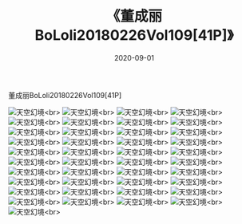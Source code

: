 ﻿---
layout: post
title: 《董成丽BoLoli20180226Vol109[41P]》
date: 2020-09-01
img: http://photo.orgx.cf/唯美/2019/董成丽BoLoli20180226Vol109[41P]/000.jpg
tags: [美女,清纯,唯美]
---

董成丽BoLoli20180226Vol109[41P]



![天空幻境](http://photo.orgx.cf/唯美/2019/董成丽BoLoli20180226Vol109[41P]/001.jpg''天空幻境'')<br>
![天空幻境](http://photo.orgx.cf/唯美/2019/董成丽BoLoli20180226Vol109[41P]/002.jpg''天空幻境'')<br>
![天空幻境](http://photo.orgx.cf/唯美/2019/董成丽BoLoli20180226Vol109[41P]/003.jpg''天空幻境'')<br>
![天空幻境](http://photo.orgx.cf/唯美/2019/董成丽BoLoli20180226Vol109[41P]/004.jpg''天空幻境'')<br>
![天空幻境](http://photo.orgx.cf/唯美/2019/董成丽BoLoli20180226Vol109[41P]/005.jpg''天空幻境'')<br>
![天空幻境](http://photo.orgx.cf/唯美/2019/董成丽BoLoli20180226Vol109[41P]/006.jpg''天空幻境'')<br>
![天空幻境](http://photo.orgx.cf/唯美/2019/董成丽BoLoli20180226Vol109[41P]/007.jpg''天空幻境'')<br>
![天空幻境](http://photo.orgx.cf/唯美/2019/董成丽BoLoli20180226Vol109[41P]/008.jpg''天空幻境'')<br>
![天空幻境](http://photo.orgx.cf/唯美/2019/董成丽BoLoli20180226Vol109[41P]/009.jpg''天空幻境'')<br>
![天空幻境](http://photo.orgx.cf/唯美/2019/董成丽BoLoli20180226Vol109[41P]/010.jpg''天空幻境'')<br>
![天空幻境](http://photo.orgx.cf/唯美/2019/董成丽BoLoli20180226Vol109[41P]/011.jpg''天空幻境'')<br>
![天空幻境](http://photo.orgx.cf/唯美/2019/董成丽BoLoli20180226Vol109[41P]/012.jpg''天空幻境'')<br>
![天空幻境](http://photo.orgx.cf/唯美/2019/董成丽BoLoli20180226Vol109[41P]/013.jpg''天空幻境'')<br>
![天空幻境](http://photo.orgx.cf/唯美/2019/董成丽BoLoli20180226Vol109[41P]/014.jpg''天空幻境'')<br>
![天空幻境](http://photo.orgx.cf/唯美/2019/董成丽BoLoli20180226Vol109[41P]/015.jpg''天空幻境'')<br>
![天空幻境](http://photo.orgx.cf/唯美/2019/董成丽BoLoli20180226Vol109[41P]/016.jpg''天空幻境'')<br>
![天空幻境](http://photo.orgx.cf/唯美/2019/董成丽BoLoli20180226Vol109[41P]/017.jpg''天空幻境'')<br>
![天空幻境](http://photo.orgx.cf/唯美/2019/董成丽BoLoli20180226Vol109[41P]/018.jpg''天空幻境'')<br>
![天空幻境](http://photo.orgx.cf/唯美/2019/董成丽BoLoli20180226Vol109[41P]/019.jpg''天空幻境'')<br>
![天空幻境](http://photo.orgx.cf/唯美/2019/董成丽BoLoli20180226Vol109[41P]/020.jpg''天空幻境'')<br>
![天空幻境](http://photo.orgx.cf/唯美/2019/董成丽BoLoli20180226Vol109[41P]/021.jpg''天空幻境'')<br>
![天空幻境](http://photo.orgx.cf/唯美/2019/董成丽BoLoli20180226Vol109[41P]/022.jpg''天空幻境'')<br>
![天空幻境](http://photo.orgx.cf/唯美/2019/董成丽BoLoli20180226Vol109[41P]/023.jpg''天空幻境'')<br>
![天空幻境](http://photo.orgx.cf/唯美/2019/董成丽BoLoli20180226Vol109[41P]/024.jpg''天空幻境'')<br>
![天空幻境](http://photo.orgx.cf/唯美/2019/董成丽BoLoli20180226Vol109[41P]/025.jpg''天空幻境'')<br>
![天空幻境](http://photo.orgx.cf/唯美/2019/董成丽BoLoli20180226Vol109[41P]/026.jpg''天空幻境'')<br>
![天空幻境](http://photo.orgx.cf/唯美/2019/董成丽BoLoli20180226Vol109[41P]/027.jpg''天空幻境'')<br>
![天空幻境](http://photo.orgx.cf/唯美/2019/董成丽BoLoli20180226Vol109[41P]/028.jpg''天空幻境'')<br>
![天空幻境](http://photo.orgx.cf/唯美/2019/董成丽BoLoli20180226Vol109[41P]/029.jpg''天空幻境'')<br>
![天空幻境](http://photo.orgx.cf/唯美/2019/董成丽BoLoli20180226Vol109[41P]/030.jpg''天空幻境'')<br>
![天空幻境](http://photo.orgx.cf/唯美/2019/董成丽BoLoli20180226Vol109[41P]/031.jpg''天空幻境'')<br>
![天空幻境](http://photo.orgx.cf/唯美/2019/董成丽BoLoli20180226Vol109[41P]/032.jpg''天空幻境'')<br>
![天空幻境](http://photo.orgx.cf/唯美/2019/董成丽BoLoli20180226Vol109[41P]/033.jpg''天空幻境'')<br>
![天空幻境](http://photo.orgx.cf/唯美/2019/董成丽BoLoli20180226Vol109[41P]/034.jpg''天空幻境'')<br>
![天空幻境](http://photo.orgx.cf/唯美/2019/董成丽BoLoli20180226Vol109[41P]/035.jpg''天空幻境'')<br>
![天空幻境](http://photo.orgx.cf/唯美/2019/董成丽BoLoli20180226Vol109[41P]/036.jpg''天空幻境'')<br>
![天空幻境](http://photo.orgx.cf/唯美/2019/董成丽BoLoli20180226Vol109[41P]/037.jpg''天空幻境'')<br>
![天空幻境](http://photo.orgx.cf/唯美/2019/董成丽BoLoli20180226Vol109[41P]/038.jpg''天空幻境'')<br>
![天空幻境](http://photo.orgx.cf/唯美/2019/董成丽BoLoli20180226Vol109[41P]/039.jpg''天空幻境'')<br>
![天空幻境](http://photo.orgx.cf/唯美/2019/董成丽BoLoli20180226Vol109[41P]/040.jpg''天空幻境'')<br>
![天空幻境](http://photo.orgx.cf/唯美/2019/董成丽BoLoli20180226Vol109[41P]/041.jpg''天空幻境'')<br>